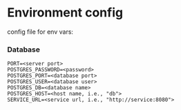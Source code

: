 # Environment config

config file for env vars:

### Database

```
PORT=<server port>
POSTGRES_PASSWORD=<password>
POSTGRES_PORT=<database port>
POSTGRES_USER=<database user>
POSTGRES_DB=<database name>
POSTGRES_HOST=<host name, i.e., "db">
SERVICE_URL=<service url, i.e., "http://service:8080">
```
